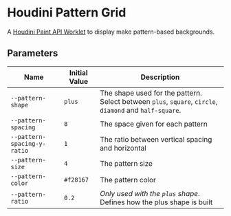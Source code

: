 # Houdini Pattern Grid

A [Houdini Paint API Worklet](https://tomquinonero.com/blog/the-ultimate-guide-to-css-houdini/#paint-api) to display make pattern-based backgrounds.

## Parameters

| Name                        | Initial Value | Description                                                                                             |
| --------------------------- | ------------- | ------------------------------------------------------------------------------------------------------- |
| `--pattern-shape`           | `plus`        | The shape used for the pattern. Select between `plus`, `square`, `circle`, `diamond` and `half-square`. |
| `--pattern-spacing`         | `8`           | The space given for each pattern                                                                        |
| `--pattern-spacing-y-ratio` | `1`           | The ratio between vertical spacing and horizontal                                                       |
| `--pattern-size`            | `4`           | The pattern size                                                                                        |
| `--pattern-color`           | `#f28167`     | The pattern color                                                                                       |
| `--pattern-ratio`           | `0.2`         | _Only used with the `plus` shape_. Defines how the plus shape is built                                  |
